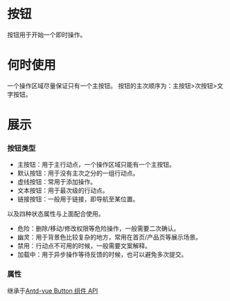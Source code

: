 # 按钮

按钮用于开始一个即时操作。

# 何时使用

一个操作区域尽量保证只有一个主按钮。
按钮的主次顺序为：主按钮>次按钮>文字按钮。

# 展示

### 按钮类型

- 主按钮：用于主行动点，一个操作区域只能有一个主按钮。
- 默认按钮：用于没有主次之分的一组行动点。
- 虚线按钮：常用于添加操作。
- 文本按钮：用于最次级的行动点。
- 链接按钮：一般用于链接，即导航至某位置。

以及四种状态属性与上面配合使用。

- 危险：删除/移动/修改权限等危险操作，一般需要二次确认。
- 幽灵：用于背景色比较复杂的地方，常用在首页/产品页等展示场景。
- 禁用：行动点不可用的时候，一般需要文案解释。
- 加载中：用于异步操作等待反馈的时候，也可以避免多次提交。

<demo src="../demo/button/demo.vue"></demo>
<demo src="../demo/button/demo.vue" title="幽灵按钮" desc="幽灵按钮将按钮的内容反色，背景变为透明，常用在有色背景上。"></demo>

### 属性

继承于[Antd-vue Button 组件 API](https://www.antdv.com/components/button-cn#API)

